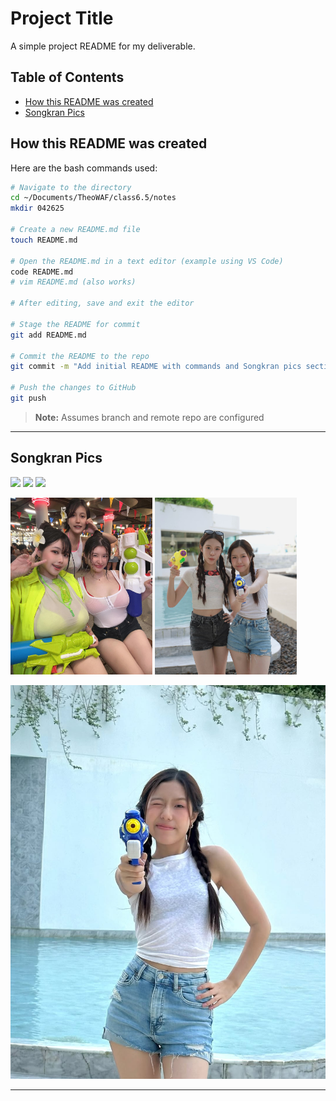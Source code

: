 # Project Title

A simple project README for my deliverable. 

## Table of Contents

- [How this README was created](#how-this-readme-was-created)
- [Songkran Pics](#songkran-pics)

## How this README was created

Here are the bash commands used:

```bash
# Navigate to the directory
cd ~/Documents/TheoWAF/class6.5/notes
mkdir 042625

# Create a new README.md file
touch README.md

# Open the README.md in a text editor (example using VS Code)
code README.md
# vim README.md (also works)

# After editing, save and exit the editor

# Stage the README for commit
git add README.md

# Commit the README to the repo
git commit -m "Add initial README with commands and Songkran pics section"

# Push the changes to GitHub
git push 
```

> **Note:** Assumes branch and remote repo are configured

---

## Songkran Pics



<p float="left">
  <img src="https://www.optionstheedge.com/sites/default/files/field/featured-image/2025/songkran_cover.jpg" width="30%" />
  <img src="https://siamsongkran.info/wp-content/uploads/13SSK-96-1-1920x1278.jpg" width="30%" />
  <img src="https://edmnomad.com/wp-content/uploads/2025/03/best-bangkok-songkran-2025-parties-edmnomad.jpg" width="30%" />
</p>

<p float="left">
  <img src="./songkran-1.jpg" alt="3 in the street" width="45%" />
  <img src="./songkran-3.jpg" alt="attack!" width="45%" />
</p>

![Songkran](./songkran-2.jpg)

---
